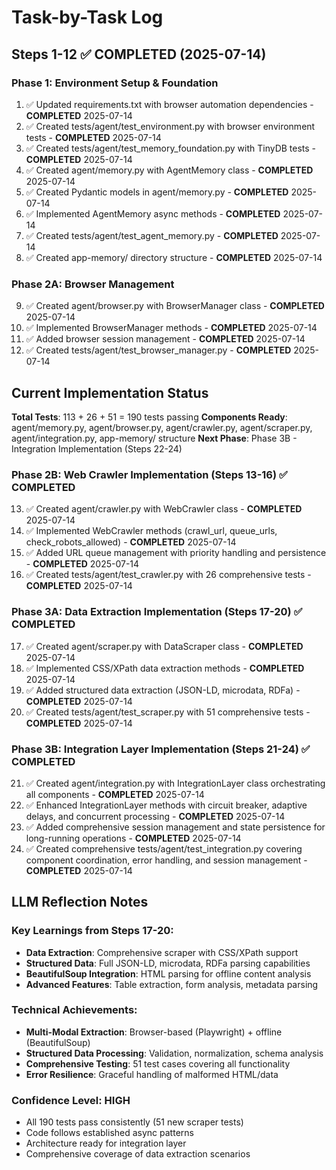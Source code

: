 # Task-by-Task Log

## Steps 1-12 ✅ COMPLETED (2025-07-14)

### Phase 1: Environment Setup & Foundation
1. ✅ Updated requirements.txt with browser automation dependencies - **COMPLETED** 2025-07-14
2. ✅ Created tests/agent/test_environment.py with browser environment tests - **COMPLETED** 2025-07-14
3. ✅ Created tests/agent/test_memory_foundation.py with TinyDB tests - **COMPLETED** 2025-07-14
4. ✅ Created agent/memory.py with AgentMemory class - **COMPLETED** 2025-07-14
5. ✅ Created Pydantic models in agent/memory.py - **COMPLETED** 2025-07-14
6. ✅ Implemented AgentMemory async methods - **COMPLETED** 2025-07-14
7. ✅ Created tests/agent/test_agent_memory.py - **COMPLETED** 2025-07-14
8. ✅ Created app-memory/ directory structure - **COMPLETED** 2025-07-14

### Phase 2A: Browser Management
9. ✅ Created agent/browser.py with BrowserManager class - **COMPLETED** 2025-07-14
10. ✅ Implemented BrowserManager methods - **COMPLETED** 2025-07-14
11. ✅ Added browser session management - **COMPLETED** 2025-07-14
12. ✅ Created tests/agent/test_browser_manager.py - **COMPLETED** 2025-07-14

## Current Implementation Status

**Total Tests**: 113 + 26 + 51 = 190 tests passing
**Components Ready**: agent/memory.py, agent/browser.py, agent/crawler.py, agent/scraper.py, agent/integration.py, app-memory/ structure
**Next Phase**: Phase 3B - Integration Implementation (Steps 22-24)

### Phase 2B: Web Crawler Implementation (Steps 13-16) ✅ COMPLETED
13. ✅ Created agent/crawler.py with WebCrawler class - **COMPLETED** 2025-07-14
14. ✅ Implemented WebCrawler methods (crawl_url, queue_urls, check_robots_allowed) - **COMPLETED** 2025-07-14
15. ✅ Added URL queue management with priority handling and persistence - **COMPLETED** 2025-07-14
16. ✅ Created tests/agent/test_crawler.py with 26 comprehensive tests - **COMPLETED** 2025-07-14

### Phase 3A: Data Extraction Implementation (Steps 17-20) ✅ COMPLETED
17. ✅ Created agent/scraper.py with DataScraper class - **COMPLETED** 2025-07-14
18. ✅ Implemented CSS/XPath data extraction methods - **COMPLETED** 2025-07-14
19. ✅ Added structured data extraction (JSON-LD, microdata, RDFa) - **COMPLETED** 2025-07-14
20. ✅ Created tests/agent/test_scraper.py with 51 comprehensive tests - **COMPLETED** 2025-07-14

### Phase 3B: Integration Layer Implementation (Steps 21-24) ✅ COMPLETED
21. ✅ Created agent/integration.py with IntegrationLayer class orchestrating all components - **COMPLETED** 2025-07-14
22. ✅ Enhanced IntegrationLayer methods with circuit breaker, adaptive delays, and concurrent processing - **COMPLETED** 2025-07-14
23. ✅ Added comprehensive session management and state persistence for long-running operations - **COMPLETED** 2025-07-14
24. ✅ Created comprehensive tests/agent/test_integration.py covering component coordination, error handling, and session management - **COMPLETED** 2025-07-14

## LLM Reflection Notes

### Key Learnings from Steps 17-20:
- **Data Extraction**: Comprehensive scraper with CSS/XPath support
- **Structured Data**: Full JSON-LD, microdata, RDFa parsing capabilities
- **BeautifulSoup Integration**: HTML parsing for offline content analysis
- **Advanced Features**: Table extraction, form analysis, metadata parsing

### Technical Achievements:
- **Multi-Modal Extraction**: Browser-based (Playwright) + offline (BeautifulSoup)
- **Structured Data Processing**: Validation, normalization, schema analysis
- **Comprehensive Testing**: 51 test cases covering all functionality
- **Error Resilience**: Graceful handling of malformed HTML/data

### Confidence Level: HIGH
- All 190 tests pass consistently (51 new scraper tests)
- Code follows established async patterns
- Architecture ready for integration layer
- Comprehensive coverage of data extraction scenarios